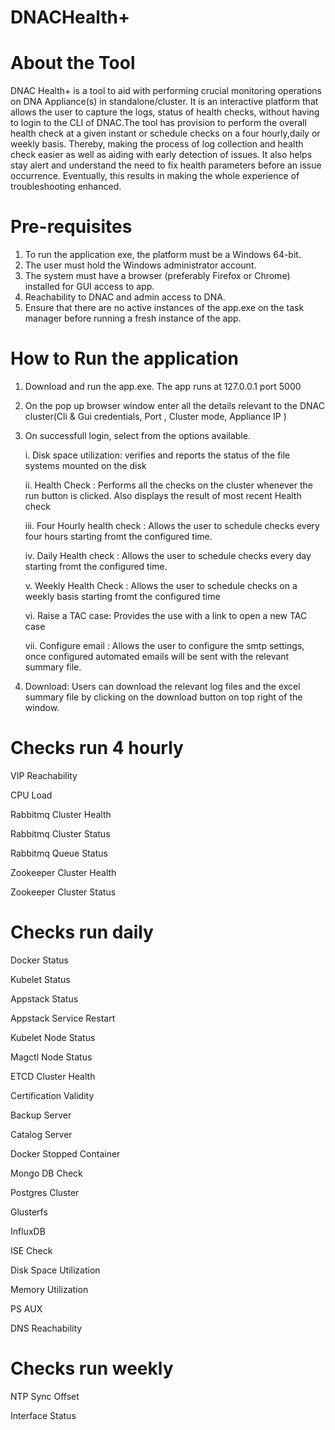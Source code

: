 # DNACHealth+

# About the Tool
DNAC Health+ is a tool to aid with performing crucial monitoring operations on DNA Appliance(s) in standalone/cluster. It is an interactive platform that allows the user to capture the logs, status of health checks, without having to login to the CLI of DNAC.The tool has provision to perform the overall health check at a given instant or schedule checks on a four hourly,daily or weekly basis. Thereby, making the process of log collection and health check easier as well as aiding with early detection of issues. It also helps stay alert and understand the need to fix health parameters before an issue occurrence. Eventually, this results in making the whole experience of troubleshooting enhanced.

# Pre-requisites
1.	To run the application exe, the platform must be a Windows 64-bit. 
2.	The user must hold the Windows administrator account.
3.	The system must have a browser (preferably Firefox or Chrome) installed for GUI access to app. 
4.	Reachability to DNAC and admin access to DNA.
5.  Ensure that there are no active instances of the app.exe on the task manager before running a fresh instance of the app.

# How to Run the application
1. Download and run the app.exe. The app runs at 127.0.0.1 port 5000
2. On the pop up browser window enter all the details relevant to the DNAC cluster(Cli & Gui credentials, Port , Cluster mode, Appliance IP )
3. On successfull login, select from the options available.
  
   i.  Disk space utilization: verifies and reports the status of the file systems mounted on the disk
  
   ii. Health Check : Performs all the checks on the cluster whenever the run button is clicked. Also displays the result of most recent Health check
  
   iii. Four Hourly health check : Allows the user to schedule checks every four hours starting fromt the configured time.
  
    iv.  Daily Health check : Allows the user to schedule checks every day starting fromt the configured time.
  
    v.   Weekly Health Check : Allows the user to schedule checks on a weekly basis starting fromt the configured time
  
    vi. Raise a TAC case: Provides the use with a link to open a new TAC case
    
    vii. Configure email : Allows the user to configure the smtp settings, once configured automated emails will be sent with the relevant summary file.
 
4. Download: Users can download the relevant log files and the excel summary file by clicking on the download button on top right of the window.


# Checks run 4 hourly
VIP Reachability

CPU Load

Rabbitmq Cluster Health

Rabbitmq Cluster Status

Rabbitmq Queue Status

Zookeeper Cluster Health

Zookeeper Cluster Status

# Checks run daily
Docker Status

Kubelet Status
 
Appstack Status

Appstack Service Restart 

Kubelet Node Status

Magctl Node Status

ETCD Cluster Health

Certification Validity

Backup Server

Catalog Server

Docker Stopped Container

Mongo DB Check

Postgres Cluster

Glusterfs

InfluxDB

ISE Check

Disk Space Utilization

Memory Utilization

PS AUX

DNS Reachability

# Checks run weekly
NTP Sync Offset

Interface Status






